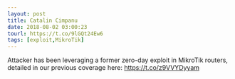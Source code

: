 ```yaml
---
layout: post
title: Catalin Cimpanu
date: 2018-08-02 03:00:23
tourl: https://t.co/9lGQt24Ew6
tags: [exploit,MikroTik]
---
```

Attacker has been leveraging a former zero-day exploit in MikroTik routers, detailed in our previous coverage here: https://t.co/z9VVYDyyam